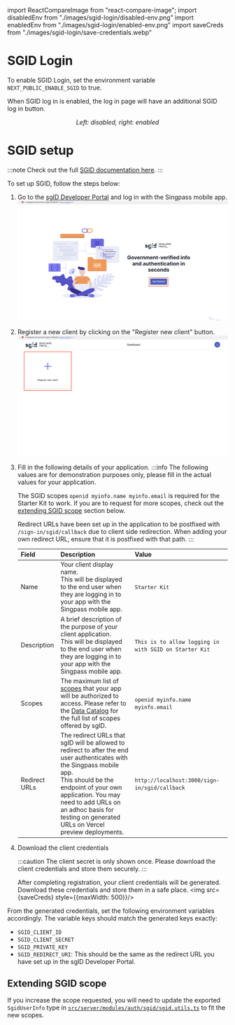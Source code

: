 import ReactCompareImage from "react-compare-image";
import disabledEnv from "./images/sgid-login/disabled-env.png"
import enabledEnv from "./images/sgid-login/enabled-env.png"
import saveCreds from "./images/sgid-login/save-credentials.webp"

# SGID Login

To enable SGID Login, set the environment variable `NEXT_PUBLIC_ENABLE_SGID` to true.

When SGID log in is enabled, the log in page will have an additional SGID log in button.

<ReactCompareImage leftImage={disabledEnv} rightImage={enabledEnv} />
<figcaption align="center"><i>Left: disabled, right: enabled</i></figcaption>

# SGID setup

:::note
Check out the full [SGID documentation here](https://docs.id.gov.sg/introduction/overview).
:::

To set up SGID, follow the steps below:

1. Go to the [sgID Developer Portal](https://developer.id.gov.sg/) and log in with the Singpass mobile app.
   ![](./images/sgid-login/sgid-login.png)

2. Register a new client by clicking on the "Register new client" button.
   ![](./images/sgid-login/register-new-client.webp)

3. Fill in the following details of your application.
   :::info
   The following values are for demonstration purposes only, please fill in the actual values for your application.

   The SGID scopes `openid myinfo.name myinfo.email` is required for the Starter Kit to work. If you are to request for more scopes, check out the [extending SGID scope](#extending-sgid-scope) section below.

   Redirect URLs have been set up in the application to be postfixed with `/sign-in/sgid/callback` due to client side redirection. When adding your own redirect URL, ensure that it is postfixed with that path.
   :::

   | Field         | Description                                                                                                                                                                                                                                                                                   | Value                                                  |
   | ------------- | --------------------------------------------------------------------------------------------------------------------------------------------------------------------------------------------------------------------------------------------------------------------------------------------- | ------------------------------------------------------ |
   | Name          | Your client display name. <br/> This will be displayed to the end user when they are logging in to your app with the Singpass mobile app.                                                                                                                                                     | `Starter Kit`                                          |
   | Description   | A brief description of the purpose of your client application. <br/> This will be displayed to the end user when they are logging in to your app with the Singpass mobile app.                                                                                                                | `This is to allow logging in with SGID on Starter Kit` |
   | Scopes        | The maximum list of [scopes](https://oauth.net/2/scope/) that your app will be authorized to access. Please refer to the [Data Catalog](https://docs.id.gov.sg/data-catalog) for the full list of scopes offered by sgID.                                                                     | `openid myinfo.name myinfo.email`                      |
   | Redirect URLs | The redirect URLs that sgID will be allowed to redirect to after the end user authenticates with the Singpass mobile app. <br /> This should be the endpoint of your own application. You may need to add URLs on an adhoc basis for testing on generated URLs on Vercel preview deployments. | `http://localhost:3000/sign-in/sgid/callback`          |

4. Download the client credentials

   :::caution
   The client secret is only shown once. Please download the client credentials and store them securely.
   :::

   After completing registration, your client credentials will be generated. Download these credentials and store them in a safe place.
   <img src={saveCreds} style={{maxWidth: 500}}/>

From the generated credentials, set the following environment variables accordingly. The variable keys should match the generated keys exactly:

- `SGID_CLIENT_ID`
- `SGID_CLIENT_SECRET`
- `SGID_PRIVATE_KEY`
- `SGID_REDIRECT_URI`: This should be the same as the redirect URL you have set up in the sgID Developer Portal.

## Extending SGID scope

If you increase the scope requested, you will need to update the exported `SgidUserInfo` type in [`src/server/modules/auth/sgid/sgid.utils.ts`](https://github.com/opengovsg/starter-kit/blob/develop/src/server/modules/auth/sgid/sgid.utils.ts#L11) to fit the new scopes.

